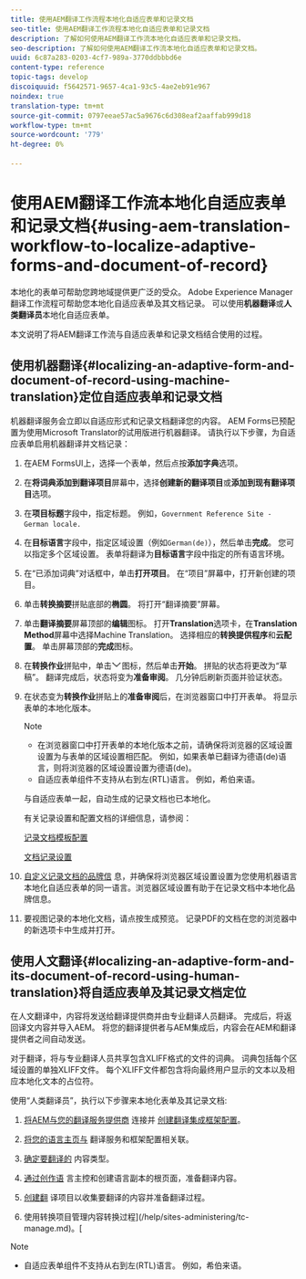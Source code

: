 ```yaml
---
title: 使用AEM翻译工作流程本地化自适应表单和记录文档
seo-title: 使用AEM翻译工作流程本地化自适应表单和记录文档
description: 了解如何使用AEM翻译工作流本地化自适应表单和记录文档。
seo-description: 了解如何使用AEM翻译工作流本地化自适应表单和记录文档。
uuid: 6c87a283-0203-4cf7-989a-3770ddbbbd6e
content-type: reference
topic-tags: develop
discoiquuid: f5642571-9657-4ca1-93c5-4ae2eb91e967
noindex: true
translation-type: tm+mt
source-git-commit: 0797eeae57ac5a9676c6d308eaf2aaffab999d18
workflow-type: tm+mt
source-wordcount: '779'
ht-degree: 0%

---
```



# 使用AEM翻译工作流本地化自适应表单和记录文档{#using-aem-translation-workflow-to-localize-adaptive-forms-and-document-of-record}

本地化的表单可帮助您跨地域提供更广泛的受众。 Adobe Experience Manager翻译工作流程可帮助您本地化自适应表单及其文档记录。 可以使用&#x200B;**机器翻译**&#x200B;或&#x200B;**人类翻译员**&#x200B;本地化自适应表单。

本文说明了将AEM翻译工作流与自适应表单和记录文档结合使用的过程。

## 使用机器翻译{#localizing-an-adaptive-form-and-document-of-record-using-machine-translation}定位自适应表单和记录文档

机器翻译服务会立即以自适应形式和记录文档翻译您的内容。 AEM Forms已预配置为使用Microsoft Translator的试用版进行机器翻译。 请执行以下步骤，为自适应表单启用机器翻译并文档记录：

1. 在AEM FormsUI上，选择一个表单，然后点按&#x200B;**添加字典**&#x200B;选项。
1. 在&#x200B;**将词典添加到翻译项目**&#x200B;屏幕中，选择&#x200B;**创建新的翻译项目**&#x200B;或&#x200B;**添加到现有翻译项目**&#x200B;选项。
1. 在&#x200B;**项目标题**&#x200B;字段中，指定标题。 例如，`Government Reference Site - German locale.`
1. 在&#x200B;**目标语言**&#x200B;字段中，指定区域设置（例如`German(de)`），然后单击&#x200B;**完成**。 您可以指定多个区域设置。 表单将翻译为&#x200B;**目标语言**&#x200B;字段中指定的所有语言环境。
1. 在“已添加词典”对话框中，单击&#x200B;**打开项目**。 在“项目”屏幕中，打开新创建的项目。
1. 单击&#x200B;**转换摘要**&#x200B;拼贴底部的&#x200B;**椭圆**。 将打开“翻译摘要”屏幕。
1. 单击&#x200B;**翻译摘要**&#x200B;屏幕顶部的&#x200B;**编辑**&#x200B;图标。 打开&#x200B;**Translation**&#x200B;选项卡，在&#x200B;**Translation Method**&#x200B;屏幕中选择Machine Translation。 选择相应的&#x200B;**转换提供程序**&#x200B;和&#x200B;**云配置**。 单击屏幕顶部的&#x200B;**完成**&#x200B;图标。
1. 在&#x200B;**转换作业**&#x200B;拼贴中，单击![aem62forms_downarrow](assets/aem62forms_downarrow.png)图标，然后单击&#x200B;**开始**。 拼贴的状态将更改为“草稿”。 翻译完成后，状态将变为&#x200B;**准备审阅**。 几分钟后刷新页面并验证状态。
1. 在状态变为&#x200B;**转换作业**&#x200B;拼贴上的&#x200B;**准备审阅**&#x200B;后，在浏览器窗口中打开表单。 将显示表单的本地化版本。

   >[!NOTE]
   >
   >* 在浏览器窗口中打开表单的本地化版本之前，请确保将浏览器的区域设置设置为与表单的区域设置相匹配。 例如，如果表单已翻译为德语(de)语言，则将浏览器的区域设置设置为德语(de)。
   >* 自适应表单组件不支持从右到左(RTL)语言。 例如，希伯来语。


   与自适应表单一起，自动生成的记录文档也已本地化。

   有关记录设置和配置文档的详细信息，请参阅：

   [记录文档模板配置](/help/forms/using/generate-document-of-record-for-non-xfa-based-adaptive-forms.md#p-document-of-record-template-configuration-p)

   [文档记录设置](/help/forms/using/generate-document-of-record-for-non-xfa-based-adaptive-forms.md#p-document-of-record-settings-p)

1. [自定义记录文档的品牌信](/help/forms/using/generate-document-of-record-for-non-xfa-based-adaptive-forms.md) 息，并确保将浏览器区域设置设置为您使用机器语言本地化自适应表单的同一语言。浏览器区域设置有助于在记录文档中本地化品牌信息。
1. 要视图记录的本地化文档，请点按生成预览。 记录PDF的文档在您的浏览器中的新选项卡中生成并打开。

## 使用人文翻译{#localizing-an-adaptive-form-and-its-document-of-record-using-human-translation}将自适应表单及其记录文档定位

在人文翻译中，内容将发送给翻译提供商并由专业翻译人员翻译。 完成后，将返回译文内容并导入AEM。 将您的翻译提供者与AEM集成后，内容会在AEM和翻译提供者之间自动发送。

对于翻译，将与专业翻译人员共享包含XLIFF格式的文件的词典。 词典包括每个区域设置的单独XLIFF文件。 每个XLIFF文件都包含将向最终用户显示的文本以及相应本地化文本的占位符。

使用“人类翻译员”，执行以下步骤来本地化表单及其记录文档:

1. [将AEM与您的翻译服务提供商](/help/sites-administering/tc-tic.md) 连接并 [创建翻译集成框架配置](/help/sites-administering/tc-tic.md)。

1. [将您的语言主页与](/help/sites-administering/tc-tic.md) 翻译服务和框架配置相关联。

1. [确定要翻译的](/help/sites-administering/tc-rules.md) 内容类型。

1. [通过创作语](/help/sites-administering/tc-prep.md) 言主控和创建语言副本的根页面，准备翻译内容。

1. [创建翻](/help/sites-administering/tc-manage.md) 译项目以收集要翻译的内容并准备翻译过程。

1. 使用转换项目管理内容转换过程](/help/sites-administering/tc-manage.md)。[

>[!NOTE]
>
>* 自适应表单组件不支持从右到左(RTL)语言。 例如，希伯来语。

>



